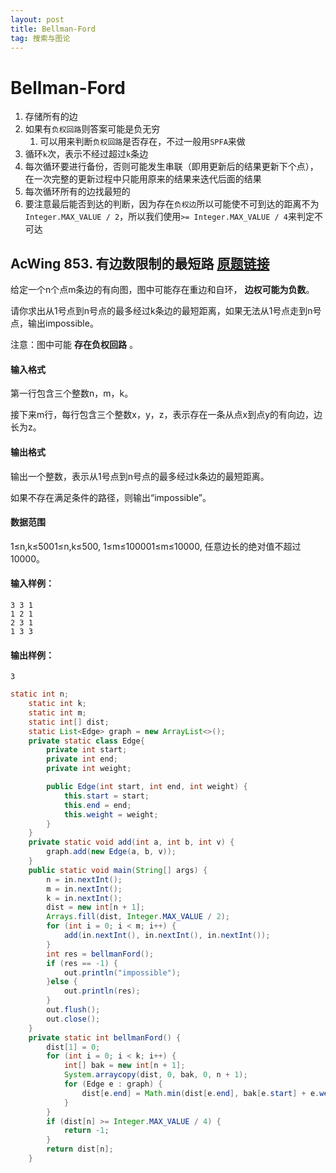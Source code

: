 ```yaml
---
layout: post
title: Bellman-Ford
tag: 搜索与图论
---
```


# Bellman-Ford

1. 存储所有的边
2. 如果有`负权回路`则答案可能是负无穷
   1. 可以用来判断`负权回路`是否存在，不过一般用`SPFA`来做
3. 循环`k`次，表示不经过超过`k`条边
4. 每次循环要进行备份，否则可能发生串联（即用更新后的结果更新下个点），在一次完整的更新过程中只能用原来的结果来迭代后面的结果
5. 每次循环所有的边找最短的
6. 要注意最后能否到达的判断，因为存在`负权边`所以可能使不可到达的距离不为`Integer.MAX_VALUE / 2`，所以我们使用`>= Integer.MAX_VALUE / 4`来判定不可达

## AcWing 853. 有边数限制的最短路   [原题链接](https://www.acwing.com/problem/content/855/)

给定一个n个点m条边的有向图，图中可能存在重边和自环， **边权可能为负数**。

请你求出从1号点到n号点的最多经过k条边的最短距离，如果无法从1号点走到n号点，输出impossible。

注意：图中可能 **存在负权回路** 。

#### 输入格式

第一行包含三个整数n，m，k。

接下来m行，每行包含三个整数x，y，z，表示存在一条从点x到点y的有向边，边长为z。

#### 输出格式

输出一个整数，表示从1号点到n号点的最多经过k条边的最短距离。

如果不存在满足条件的路径，则输出“impossible”。

#### 数据范围

1≤n,k≤5001≤n,k≤500,
1≤m≤100001≤m≤10000,
任意边长的绝对值不超过10000。

#### 输入样例：

```
3 3 1
1 2 1
2 3 1
1 3 3
```

#### 输出样例：

```
3
```

```java
static int n;
    static int k;
    static int m;
    static int[] dist;
    static List<Edge> graph = new ArrayList<>();
    private static class Edge{
        private int start;
        private int end;
        private int weight;

        public Edge(int start, int end, int weight) {
            this.start = start;
            this.end = end;
            this.weight = weight;
        }
    }
    private static void add(int a, int b, int v) {
        graph.add(new Edge(a, b, v));
    }
    public static void main(String[] args) {
        n = in.nextInt();
        m = in.nextInt();
        k = in.nextInt();
        dist = new int[n + 1];
        Arrays.fill(dist, Integer.MAX_VALUE / 2);
        for (int i = 0; i < m; i++) {
            add(in.nextInt(), in.nextInt(), in.nextInt());
        }
        int res = bellmanFord();
        if (res == -1) {
            out.println("impossible");
        }else {
            out.println(res);
        }
        out.flush();
        out.close();
    }
    private static int bellmanFord() {
        dist[1] = 0;
        for (int i = 0; i < k; i++) {
            int[] bak = new int[n + 1];
            System.arraycopy(dist, 0, bak, 0, n + 1);
            for (Edge e : graph) {
                dist[e.end] = Math.min(dist[e.end], bak[e.start] + e.weight);
            }
        }
        if (dist[n] >= Integer.MAX_VALUE / 4) {
            return -1;
        }
        return dist[n];
    }
```

